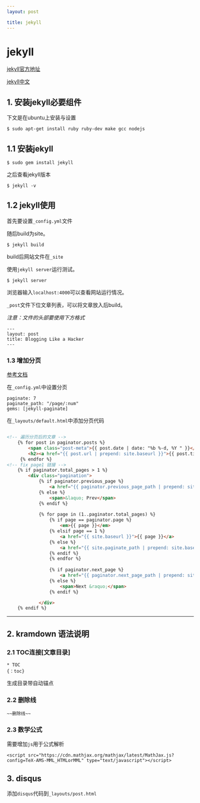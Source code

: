 ```yaml
---
layout: post

title: jekyll
---
```


# jekyll

[jekyll官方地址](https://jekyllrb.com/)

[jekyll中文](http://jekyllcn.com/)

## 1. 安装jekyll必要组件

下文是在ubuntu上安装与设置

	$ sudo apt-get install ruby ruby-dev make gcc nodejs

## 1.1 安装jekyll

	$ sudo gem install jekyll

之后查看jekyll版本

	$ jekyll -v

## 1.2 jekyll使用

首先要设置`_config.yml`文件

随后build为site。

	$ jekyll build

build后网站文件在`_site`

使用`jekyll server`运行测试。

	$ jekyll server

浏览器输入`localhost:4000`可以查看网站运行情况。

`_post`文件下位文章列表，可以将文章放入后build。

*注意：文件的头部要使用下方格式*
	
	---
	layout: post
	title: Blogging Like a Hacker
	---

### 1.3 增加分页

[参考文档](http://jekyllcn.com/docs/pagination/)

在`_config.yml`中设置分页

	paginate: 7
	paginate_path: "/page/:num"
	gems: [jekyll-paginate]
	
在`_layouts/default.html`中添加分页代码

```html

<!-- 遍历分页后的文章 -->
	{% for post in paginator.posts %}
		<span class="post-meta">{{ post.date | date: "%b %-d, %Y " }}</span>
		<h2><a href="{{ post.url | prepend: site.baseurl }}">{{ post.title }}</a></h2>
     {% endfor %}
<!-- fix page1 链接 -->
	{% if paginator.total_pages > 1 %}
		<div class="pagination">
			{% if paginator.previous_page %}
				<a href="{{ paginator.previous_page_path | prepend: site.baseurl | replace: '//', '/' }}">&laquo; Prev</a>
			{% else %}
				<span>&laquo; Prev</span>        
			{% endif %}
		
			{% for page in (1..paginator.total_pages) %}
				{% if page == paginator.page %}
					<em>{{ page }}</em>
				{% elsif page == 1 %}
					<a href="{{ site.baseurl }}">{{ page }}</a>
				{% else %}
					<a href="{{ site.paginate_path | prepend: site.baseurl | replace: '//', '/' | replace: ':num', page }}">{{ page }}</a>
				{% endif %}
				{% endfor %}
		
				{% if paginator.next_page %}
					<a href="{{ paginator.next_page_path | prepend: site.baseurl | replace: '//', '/' }}">Next &raquo;</a>
				{% else %}
					<span>Next &raquo;</span>
				{% endif %}

			</div>
	{% endif %}


```

----

## 2. kramdown 语法说明

### 2.1 TOC连接[文章目录]

	* TOC
	{：toc}

生成目录带自动锚点

### 2.2 删除线

	~~删除线~~

### 2.3 数学公式

需要增加`js`用于公式解析

	<script src="https://cdn.mathjax.org/mathjax/latest/MathJax.js?config=TeX-AMS-MML_HTMLorMML" type="text/javascript"></script>

## 3. disqus

添加`disqus`代码到`_layouts/post.html`
